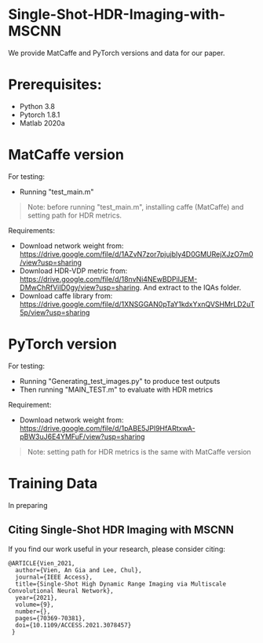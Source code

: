 # Single-Shot-HDR-Imaging-with-MSCNN

We provide MatCaffe and PyTorch versions and data for our paper.

# Prerequisites:
+ Python 3.8
+ Pytorch 1.8.1
+ Matlab 2020a

# MatCaffe version
For testing:
+ Running "test_main.m"

> Note: before running "test_main.m", installing caffe (MatCaffe) and setting path for HDR metrics.

Requirements:
+ Download network weight from: https://drive.google.com/file/d/1AZvN7zor7pjujbly4D0GMURejXJzO7m0/view?usp=sharing
+ Download HDR-VDP metric from: https://drive.google.com/file/d/18nvNi4NEwBDPiIJEM-DMwChRfViID0gy/view?usp=sharing. And extract to the IQAs folder.
+ Download caffe library from: https://drive.google.com/file/d/1XNSGGAN0pTaY1kdxYxnQVSHMrLD2uT5p/view?usp=sharing

# PyTorch version
For testing:
+ Running "Generating_test_images.py" to produce test outputs
+ Then running "MAIN_TEST.m" to evaluate with HDR metrics

Requirement:
+ Download network weight from: https://drive.google.com/file/d/1pABE5JPl9HfARtxwA-pBW3uJ6E4YMFuF/view?usp=sharing

> Note: setting path for HDR metrics is the same with MatCaffe version

# Training Data
In preparing

Citing Single-Shot HDR Imaging with MSCNN
-------------
If you find our work useful in your research, please consider citing:

    @ARTICLE{Vien_2021,
      author={Vien, An Gia and Lee, Chul},
      journal={IEEE Access}, 
      title={Single-Shot High Dynamic Range Imaging via Multiscale Convolutional Neural Network}, 
      year={2021},
      volume={9},
      number={},
      pages={70369-70381},
      doi={10.1109/ACCESS.2021.3078457}
     }

